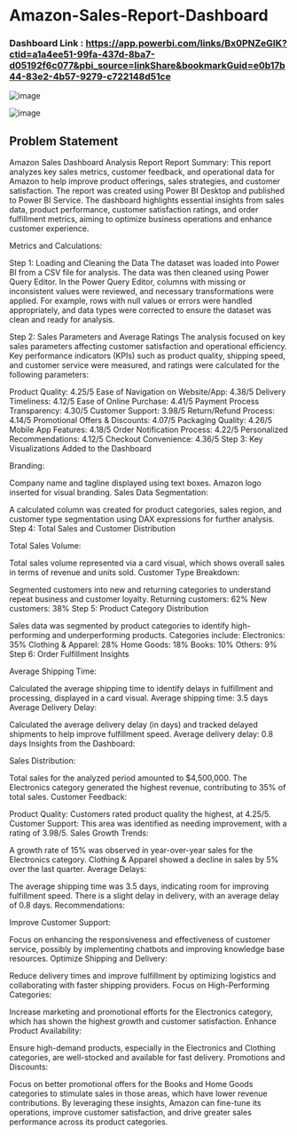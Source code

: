 # Amazon-Sales-Report-Dashboard
### Dashboard Link : https://app.powerbi.com/links/Bx0PNZeGlK?ctid=a1a4ee51-99fa-437d-8ba7-d05192f6c077&pbi_source=linkShare&bookmarkGuid=e0b17b44-83e2-4b57-9279-c722148d51ce

![image](https://github.com/user-attachments/assets/69b44c70-b10e-4a0f-8260-0191492468fd)

![image](https://github.com/user-attachments/assets/064e0bc6-58b4-4cbc-a96a-29379c93c1fb)


## Problem Statement


Amazon Sales Dashboard Analysis Report
Report Summary:
This report analyzes key sales metrics, customer feedback, and operational data for Amazon to help improve product offerings, sales strategies, and customer satisfaction. The report was created using Power BI Desktop and published to Power BI Service. The dashboard highlights essential insights from sales data, product performance, customer satisfaction ratings, and order fulfillment metrics, aiming to optimize business operations and enhance customer experience.

Metrics and Calculations:

Step 1: Loading and Cleaning the Data
The dataset was loaded into Power BI from a CSV file for analysis. The data was then cleaned using Power Query Editor. In the Power Query Editor, columns with missing or inconsistent values were reviewed, and necessary transformations were applied. For example, rows with null values or errors were handled appropriately, and data types were corrected to ensure the dataset was clean and ready for analysis.

Step 2: Sales Parameters and Average Ratings
The analysis focused on key sales parameters affecting customer satisfaction and operational efficiency. Key performance indicators (KPIs) such as product quality, shipping speed, and customer service were measured, and ratings were calculated for the following parameters:

Product Quality: 4.25/5
Ease of Navigation on Website/App: 4.38/5
Delivery Timeliness: 4.12/5
Ease of Online Purchase: 4.41/5
Payment Process Transparency: 4.30/5
Customer Support: 3.98/5
Return/Refund Process: 4.14/5
Promotional Offers & Discounts: 4.07/5
Packaging Quality: 4.26/5
Mobile App Features: 4.18/5
Order Notification Process: 4.22/5
Personalized Recommendations: 4.12/5
Checkout Convenience: 4.36/5
Step 3: Key Visualizations Added to the Dashboard

Branding:

Company name and tagline displayed using text boxes.
Amazon logo inserted for visual branding.
Sales Data Segmentation:

A calculated column was created for product categories, sales region, and customer type segmentation using DAX expressions for further analysis.
Step 4: Total Sales and Customer Distribution

Total Sales Volume:

Total sales volume represented via a card visual, which shows overall sales in terms of revenue and units sold.
Customer Type Breakdown:

Segmented customers into new and returning categories to understand repeat business and customer loyalty.
Returning customers: 62%
New customers: 38%
Step 5: Product Category Distribution

Sales data was segmented by product categories to identify high-performing and underperforming products. Categories include:
Electronics: 35%
Clothing & Apparel: 28%
Home Goods: 18%
Books: 10%
Others: 9%
Step 6: Order Fulfillment Insights

Average Shipping Time:

Calculated the average shipping time to identify delays in fulfillment and processing, displayed in a card visual.
Average shipping time: 3.5 days
Average Delivery Delay:

Calculated the average delivery delay (in days) and tracked delayed shipments to help improve fulfillment speed.
Average delivery delay: 0.8 days
Insights from the Dashboard:

Sales Distribution:

Total sales for the analyzed period amounted to $4,500,000.
The Electronics category generated the highest revenue, contributing to 35% of total sales.
Customer Feedback:

Product Quality: Customers rated product quality the highest, at 4.25/5.
Customer Support: This area was identified as needing improvement, with a rating of 3.98/5.
Sales Growth Trends:

A growth rate of 15% was observed in year-over-year sales for the Electronics category.
Clothing & Apparel showed a decline in sales by 5% over the last quarter.
Average Delays:

The average shipping time was 3.5 days, indicating room for improving fulfillment speed.
There is a slight delay in delivery, with an average delay of 0.8 days.
Recommendations:

Improve Customer Support:

Focus on enhancing the responsiveness and effectiveness of customer service, possibly by implementing chatbots and improving knowledge base resources.
Optimize Shipping and Delivery:

Reduce delivery times and improve fulfillment by optimizing logistics and collaborating with faster shipping providers.
Focus on High-Performing Categories:

Increase marketing and promotional efforts for the Electronics category, which has shown the highest growth and customer satisfaction.
Enhance Product Availability:

Ensure high-demand products, especially in the Electronics and Clothing categories, are well-stocked and available for fast delivery.
Promotions and Discounts:

Focus on better promotional offers for the Books and Home Goods categories to stimulate sales in those areas, which have lower revenue contributions.
By leveraging these insights, Amazon can fine-tune its operations, improve customer satisfaction, and drive greater sales performance across its product categories.
